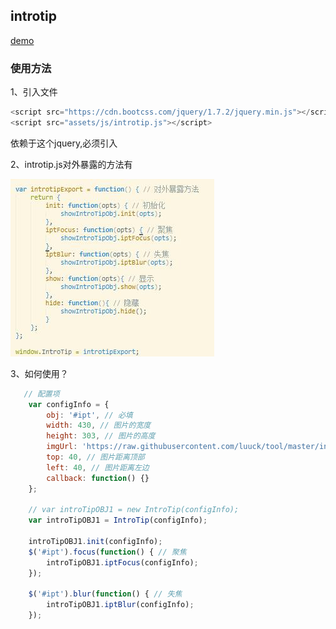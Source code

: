 ## introtip
[demo](https://luuck.github.io/tool/introtip/index.html)

### 使用方法
1、引入文件

```Javascript
<script src="https://cdn.bootcss.com/jquery/1.7.2/jquery.min.js"></script>
<script src="assets/js/introtip.js"></script>
```
依赖于这个jquery,必须引入

2、introtip.js对外暴露的方法有

![](https://raw.githubusercontent.com/luuck/tool/master/introtip/assets/img/intropImg.jpg)

3、如何使用？
```Javascript
   // 配置项
    var configInfo = {
        obj: '#ipt', // 必填
        width: 430, // 图片的宽度
        height: 303, // 图片的高度
        imgUrl: 'https://raw.githubusercontent.com/luuck/tool/master/introtip/assets/img/tip.png', // 图片路径
        top: 40, // 图片距离顶部
        left: 40, // 图片距离左边
        callback: function() {}
    };

    // var introTipOBJ1 = new IntroTip(configInfo);
    var introTipOBJ1 = IntroTip(configInfo);

    introTipOBJ1.init(configInfo);
    $('#ipt').focus(function() { // 聚焦
        introTipOBJ1.iptFocus(configInfo);
    });

    $('#ipt').blur(function() { // 失焦
        introTipOBJ1.iptBlur(configInfo);
    });

```

